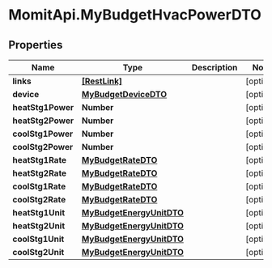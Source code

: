 # MomitApi.MyBudgetHvacPowerDTO

## Properties
Name | Type | Description | Notes
------------ | ------------- | ------------- | -------------
**links** | [**[RestLink]**](RestLink.md) |  | [optional] 
**device** | [**MyBudgetDeviceDTO**](MyBudgetDeviceDTO.md) |  | [optional] 
**heatStg1Power** | **Number** |  | [optional] 
**heatStg2Power** | **Number** |  | [optional] 
**coolStg1Power** | **Number** |  | [optional] 
**coolStg2Power** | **Number** |  | [optional] 
**heatStg1Rate** | [**MyBudgetRateDTO**](MyBudgetRateDTO.md) |  | [optional] 
**heatStg2Rate** | [**MyBudgetRateDTO**](MyBudgetRateDTO.md) |  | [optional] 
**coolStg1Rate** | [**MyBudgetRateDTO**](MyBudgetRateDTO.md) |  | [optional] 
**coolStg2Rate** | [**MyBudgetRateDTO**](MyBudgetRateDTO.md) |  | [optional] 
**heatStg1Unit** | [**MyBudgetEnergyUnitDTO**](MyBudgetEnergyUnitDTO.md) |  | [optional] 
**heatStg2Unit** | [**MyBudgetEnergyUnitDTO**](MyBudgetEnergyUnitDTO.md) |  | [optional] 
**coolStg1Unit** | [**MyBudgetEnergyUnitDTO**](MyBudgetEnergyUnitDTO.md) |  | [optional] 
**coolStg2Unit** | [**MyBudgetEnergyUnitDTO**](MyBudgetEnergyUnitDTO.md) |  | [optional] 



